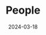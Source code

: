 ---
title: People
date: 2024-03-18

type: landing

sections:
  - block: people
    content:
      title: Meet the Researched Team
      # Choose which groups/teams of users to display.
      #   Edit `user_groups` in each user's profile to add them to one or more of these groups.
      user_groups:
          - Faculty Leads
          - Researchers
          - Grad Students
          - Administration
          - Visitors
          - Alumni
      sort_by: Params.last_name
      sort_ascending: true
    design:
      show_interests: false
      show_role: true
      show_social: true
---